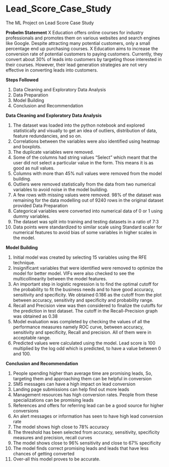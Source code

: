 # Lead_Score_Case_Study
The ML Project on Lead Score Case Study

**Probelm Statement**
X Education offers online courses for industry professionals and promotes them on various websites and search engines like Google. Despite attracting many potential customers, only a small percentage end up purchasing courses. X Education aims to increase the conversion rate of potential customers to paying customers. Currently, they convert about 30% of leads into customers by targeting those interested in their courses. However, their lead generation strategies are not very effective in converting leads into customers.

**Steps Followed**
1.	Data Cleaning and Exploratory Data Analysis
2.	Data Preparation
3.	Model Building
4.	Conclusion and Recommendation

**Data Cleaning and Exploratory Data Analysis**
1.	The dataset was loaded into the python notebook and explored statistically and visually to get an idea of outliers, distribution of data, feature redundancies, and so on. 
2.	Correlations between the variables were also identified using heatmap and boxplots. 
3.	The duplicate variables were removed. 
4.	Some of the columns had string values “Select” which meant that the user did not select a particular value in the form. This means it is as good as null values. 
5.	Columns with more than 45% null values were removed from the model building. 
6.	Outliers were removed statistically from the data from two numerical variables to avoid noise in the model building. 
7.	A few rows with missing values were removed. 98% of the dataset was remaining for the data modelling out of 9240 rows in the original dataset provided
Data Preparation
1.	Categorical variables were converted into numerical data of 0 or 1 using dummy variables. 
2.	The dataset was split into training and testing datasets in a ratio of 7:3 
3.	Data points were standardized to similar scale using Standard scaler for numerical features to avoid bias of some variables in higher scales in the model.

**Model Building**
1.	Initial model was created by selecting 15 variables using the RFE technique. 
2.	Insignificant variables that were identified were removed to optimize the model for better model. VIFs were also checked to see the multicollinearity between the model features. 
3.	An important step in logistic regression is to find the optimal cutoff for the probability to fit the business needs and to have good accuracy, sensitivity and specificity. We obtained 0.186 as the cutoff from the plot between accuracy, sensitivity and specificity and probability range. 
4.	Recall and Precision view was then considered to finalize the cutoffs for the prediction in test dataset. The cutoff in the Recall-Precision graph was obtained as 0.38 
5.	Model evaluation was completed by checking the values of all the performance measures namely ROC curve, between accuracy, sensitivity and specificity, Recall and precision. All of them were in acceptable range. 
6.	Predicted values were calculated using the model. Lead score is 100 multiplied by the log odd which is predicted, to have a value between 0 and 100.

**Conclusion and Recommendation**
1.	People spending higher than average time are promising leads, So, targeting them and approaching them can be helpful in conversion
2.	SMS messages can have a high impact on lead conversion
3.	Landing page submissions can help find out more leads
4.	Management resources has high conversion rates. People from these specializations can be promising leads
5.	References and offers for referring lead can be a good source for higher conversions
6.	An alert messages or information has seen to have high lead conversion rate
7.	The model shows high close to 78%  accuracy
8.	The threshold has been selected from accuracy, sensitivity, specificity measures and precision, recall curves
9.	The model shows close to 96% sensitivity and close to 67% specificity
10.	The model finds correct promising leads and leads that have less chances of getting converted
11.	Over-all this model proves to be accurate.
